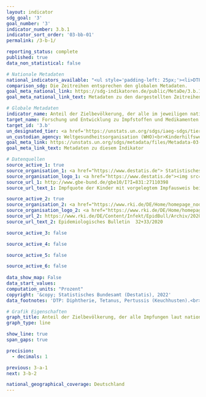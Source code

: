 ```yaml
---
layout: indicator    
sdg_goal: '3'    
goal_number: '3'    
indicator_number: 3.b.1    
indicator_sort_order: '03-bb-01'    
permalink: /3-b-1/    

reporting_status: complete    
published: true    
data_non_statistical: false    

# Nationale Metadaten    
national_indicators_available: "<ul style='padding-left: 25px;'><li>DTP-Impfquote zum Schuleintritt</li> <li> Masern-Impfquote zum Schuleintritt</li> <li> Pneumokokken-Impfquote zum Schuleintritt</li> <li> HPV-Impfquote bei 15-jährigen Mädchen</li></ul>"    
comparison_sdg: Die Zeitreihen entsprechen den globalen Metadaten.    
goal_meta_national_link: https://sdg-indikatoren.de/public/MetaDe/3.b.1.pdf    
goal_meta_national_link_text: Metadaten zu den dargestellten Zeitreihen    

# Globale Metadaten    
indicator_name: Anteil der Zielbevölkerung, der alle im jeweiligen nationalen Programm vorgesehenen Impfungen erhalten hat    
target_name: Forschung und Entwicklung zu Impfstoffen und Medikamenten für übertragbare und nichtübertragbare Krankheiten, von denen hauptsächlich Entwicklungsländer betroffen sind, unterstützen, den Zugang zu bezahlbaren unentbehrlichen Arzneimitteln und Impfstoffen gewährleisten, im Einklang mit der Erklärung von Doha über das TRIPS-Übereinkommen und die öffentliche Gesundheit, die das Recht der Entwicklungsländer bekräftigt, die Bestimmungen in dem Übereinkommen über handelsbezogene Aspekte der Rechte des geistigen Eigentums über Flexibilitäten zum Schutz der öffentlichen Gesundheit voll auszuschöpfen, und insbesondere den Zugang zu Medikamenten für alle zu gewährleisten    
target_id: '3.b'    
un_designated_tier: <a href='https://unstats.un.org/sdgs/iaeg-sdgs/tier-classification/' title='Klicken Sie hier um weitere Informationen zur UN-Tier-Klassifikation zu erhalten.'  target='_blank'>Tier I</a>    
un_custodian_agency: Weltgesundheitsorganisation (WHO)<br>Kinderhilfswerk der Vereinten Nationen (UNICEF)    
goal_meta_link: https://unstats.un.org/sdgs/metadata/files/Metadata-03-0b-01.pdf    
goal_meta_link_text: Metadaten zu diesem Indikator        

# Datenquellen
source_active_1: true
source_organisation_1: <a href="https://www.destatis.de"> Statistisches Bundesamt (Destatis) </a>
source_organisation_logo_1: <a href="https://www.destatis.de"><img src="https://g205sdgs.github.io/sdg-indicators/public/OrgImgDe/destatis.png" alt="Logo destatis" style="height:60px; width:148px"/></a>
source_url_1: http://www.gbe-bund.de/gbe10/I?I=831:27110398
source_url_text_1: Impfquote der Kinder mit vorgelegtem Impfausweis bei Einschulungsuntersuchungen – GBE

source_active_2: true
source_organisation_2: <a href="https://www.rki.de/DE/Home/homepage_node.html"> Robert Koch-Institut (RKI) </a>
source_organisation_logo_2: <a href="https://www.rki.de/DE/Home/homepage_node.html"><img src="https://g205sdgs.github.io/sdg-indicators/public/OrgImgDe/rki.png" alt="Logo rki" style="height:60px; width:148px"/></a>
source_url_2: https://www.rki.de/DE/Content/Infekt/EpidBull/Archiv/2020/Ausgaben/32-33_20.pdf
source_url_text_2: Epidemiologisches Bulletin  32+33/2020

source_active_3: false

source_active_4: false

source_active_5: false

source_active_6: false
    
data_show_map: False    
data_start_values:     
computation_units: "Prozent"    
copyright: '&copy; Statistisches Bundesamt (Destatis), 2022'    
data_footnotes: 'DTP: Diphtherie, Tetanus, Pertussis (Keuchhusten).<br>• HPV: Humane Papillomviren.<br>• HPV-Impfquote bei 15-jährigen Mädchen: Daten sind erst ab 2011 verfügbar. <br>• August 2014: Herabsetzung des empfohlenen Impfalters für die Impfung gegen HPV von ehemals 12-17 Jahren mit einem 3-Dosen-Impfschema auf 9-14 Jahre mit einem 2-Dosen-Impfschema. <br>• Nachholimpfung (mit 3 Impfstoffdosen) bis 17 Jahre möglich. <br>• September 2015: Reduzierung des Impfschemas der Standardimpfung gegen Pneumokokken für reifgeborene Säuglinge von 4 (3+1-Schema) auf 3 Impfstoffdosen (2+1-Schema). <br>• Juni 2018: Einführung der HPV-Impfung zusätzlich für Jungen.'    

# Grafik Eigenschaften    
graph_title: Anteil der Zielbevölkerung, der alle Impfungen laut nationalem Programm besitzt    
graph_type: line    

show_line: true
span_gaps: true

precision:
  - decimals: 1    

previous: 3-a-1    
next: 3-b-2    

national_geographical_coverage: Deutschland    
---
```


<span></span>